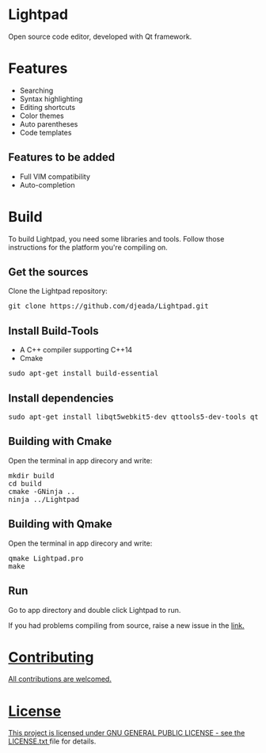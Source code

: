 # Lightpad
Open source code editor, developed with Qt framework.

<h1>Features</h1>

<ul>
  <li>Searching</li>
  <li>Syntax highlighting</li>
  <li>Editing shortcuts</li>
  <li>Color themes</li>
  <li>Auto parentheses</li>
  <li>Code templates</li>
</ul>

<h2>Features to be added</h2>
<ul>
  <li>Full VIM compatibility </li>
  <li>Auto-completion</li>
</ul>

<h1>Build</h1>
To build Lightpad, you need some libraries and tools.  Follow those instructions for the platform you're compiling on.

<h2>Get the sources</h2>
Clone the Lightpad repository:
<br>
<pre>git clone https://github.com/djeada/Lightpad.git</pre>

<h2>Install Build-Tools</h2>

<ul>  
<li> A C++ compiler supporting C++14 </li>
<li> Cmake </li>
</ul>
<pre>sudo apt-get install build-essential</pre>

<h2>Install dependencies</h2>
<pre>sudo apt-get install libqt5webkit5-dev qttools5-dev-tools qt5-default</pre>
                     
<h2>Building with Cmake</h2>
Open the terminal in app direcory and write: 
<pre>mkdir build
cd build
cmake -GNinja ..
ninja ../Lightpad</pre>

<h2>Building with Qmake</h2>
Open the terminal in app direcory and write: 
<br>
<pre>qmake Lightpad.pro
make</pre>

<h2>Run</h2>
Go to app directory and double click Lightpad to run.

If you had problems compiling from source, raise a new issue in the <a href = https://github.com/djeada/lightpad/issues> link</href>.

<h1>Contributing </h1>
All contributions are welcomed.

<h1>License</h1>
This project is licensed under  GNU GENERAL PUBLIC LICENSE - see the <a href='https://github.com/djeada/Lightpad/blob/master/LICENSE.txt'> LICENSE.txt </a> file for details.
